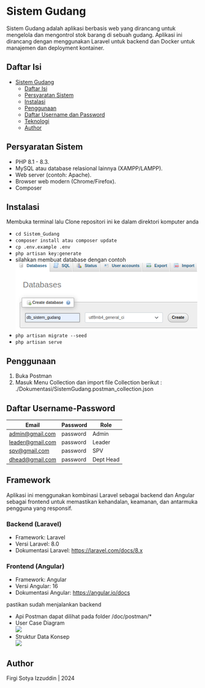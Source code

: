 # Sistem Gudang

Sistem Gudang adalah aplikasi berbasis web yang dirancang untuk mengelola dan mengontrol stok barang di sebuah gudang. Aplikasi ini dirancang dengan menggunakan Laravel untuk backend dan Docker untuk manajemen dan deployment kontainer.

## Daftar Isi

- [Sistem Gudang](#sistem-gudang)
  - [Daftar Isi](#daftar-isi)
  - [Persyaratan Sistem](#persyaratan-sistem)
  - [Instalasi](#instalasi)
  - [Penggunaan](#penggunaan)
  - [Daftar Username dan Password](#daftar-username-password)
  - [Teknologi](#teknologi)
  - [Author](#author)

## Persyaratan Sistem

- PHP 8.1 - 8.3.
- MySQL atau database relasional lainnya (XAMPP/LAMPP).
- Web server (contoh: Apache).
- Browser web modern (Chrome/Firefox).
- Composer

## Instalasi

Membuka terminal lalu
Clone repositori ini ke dalam direktori komputer anda

- `cd Sistem_Gudang`
- `composer install atau composer update` 
- `cp .env.example .env`
- `php artisan key:generate`
- silahkan membuat database dengan contoh
  <img src="./Dokumentasi/create_db.png">
- `php artisan migrate --seed`
- `php artisan serve`

## Penggunaan

1. Buka Postman
2. Masuk Menu Collection dan import file Collection berikut : ./Dokumentasi/SistemGudang.postman_collection.json

## Daftar Username-Password

| Email             | Password    | Role      |
| ----------------- | ----------- | --------- |
| admin@gmail.com   | password    | Admin     |
| leader@gmail.com  | password    | Leader    |
| spv@gmail.com     | password    | SPV       |
| dhead@gmail.com   | password    | Dept Head |

## Framework

Aplikasi ini menggunakan kombinasi Laravel sebagai backend dan Angular sebagai frontend untuk memastikan kehandalan, keamanan, dan antarmuka pengguna yang responsif.

### Backend (Laravel)
- Framework: Laravel
- Versi Laravel: 8.0
- Dokumentasi Laravel: https://laravel.com/docs/8.x
### Frontend (Angular)
- Framework: Angular
- Versi Angular: 16
- Dokumentasi Angular: https://angular.io/docs

pastikan sudah menjalankan backend
- Api Postman dapat dilihat pada folder /doc/postman/*
- User Case Diagram <br/>
  <img src="./doc/use_case_diagram.png">
- Struktur Data Konsep <br/>
  <img src="./doc/schema_db.png">
  

## Author

Firgi Sotya Izzuddin | 2024
